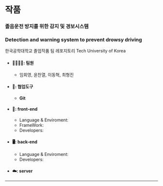 # 작품


### 졸음운전 방지를 위한 감지 및 경보시스템
### Detection and warning system to prevent drowsy driving

한국공학대학교 졸업작품 팀 레포지토리 Tech University of Korea



* #### 👨‍👨‍👦‍👦: 팀원
  * 임회영, 윤찬열, 이동혁, 최형진
 
* #### 🧰: 협업도구
  * #### Git
 
* #### 📱: front-end
  * Language & Enviroment:
  * FrameWork:
  * Developers:
 
* #### 🖥️: back-end
  * Language & Enviroment:
  * Developers:
 
* #### ☁️: server



<hr/>
</br>
